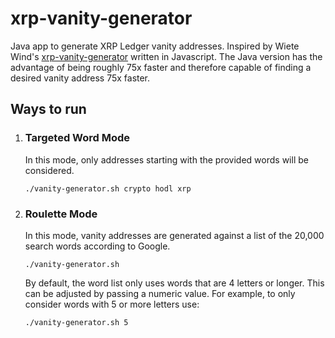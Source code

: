 # xrp-vanity-generator

Java app to generate XRP Ledger vanity addresses. Inspired by Wiete
Wind's [xrp-vanity-generator](https://github.com/WietseWind/xrp-vanity-generator)
written in Javascript. The Java version has the advantage of being roughly 75x faster and therefore
capable of finding a desired vanity address 75x faster.

## Ways to run

1. ### Targeted Word Mode
   In this mode, only addresses starting with the provided words will be considered.
   ```shell
   ./vanity-generator.sh crypto hodl xrp
   ```

1. ### Roulette Mode

   In this mode, vanity addresses are generated against a list of the 20,000 search words according
   to Google.
   ```shell
   ./vanity-generator.sh
   ```
   By default, the word list only uses words that are 4 letters or longer. This can be adjusted by
   passing a numeric value. For example, to only consider words with 5 or more letters use:
   ```shell
   ./vanity-generator.sh 5
   ```

